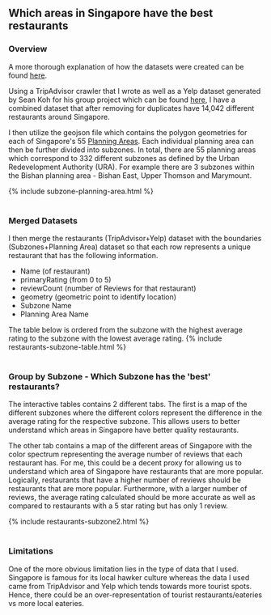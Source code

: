 ## Which areas in Singapore have the best restaurants

### Overview

A more thorough explanation of how the datasets were created can be found [here](https://github.com/domteo95/singapore-restaurants-area/).

Using a TripAdvisor crawler that I wrote as well as a Yelp dataset generated by Sean Koh for his group project which can be found [here](https://wonkishtofu.shinyapps.io/FoodScrapers/), I have a combined dataset that after removing for duplicates have 14,042 different restaurants around Singapore. 

I then utilize the geojson file which contains the polygon geometries for each of Singapore's 55 [Planning Areas](https://en.wikipedia.org/wiki/Planning_Areas_of_Singapore). Each individual planning area can then be further divided into subzones. In total, there are 55 planning areas which correspond to 332 different subzones as defined by the Urban Redevelopment Authority (URA). For example there are 3 subzones within the Bishan planning area - Bishan East, Upper Thomson and Marymount.

{% include subzone-planning-area.html %}
<br/><br/>
### Merged Datasets

I then merge the restaurants (TripAdvisor+Yelp) dataset with the boundaries (Subzones+Planning Area) dataset so that each row represents a unique restaurant that has the following information. 
- Name (of restaurant)
- primaryRating (from 0 to 5)
- reviewCount (number of Reviews for that restaurant)
- geometry (geometric point to identify location)
- Subzone Name
- Planning Area Name

The table below is ordered from the subzone with the highest average rating to the subzone with the lowest average rating. 
{% include restaurants-subzone-table.html %}
<br/><br/>

### Group by Subzone - Which Subzone has the 'best' restaurants?

The interactive tables contains 2 different tabs. The first is a map of the different subzones where the different colors represent the difference in the average rating for the respective subzone. This allows users to better understand which areas in Singapore have better quality restaurants. 

The other tab contains a map of the different areas of Singapore with the color spectrum representing the average number of reviews that each restaurant has. For me, this could be a decent proxy for allowing us to understand which area of Singapore have restaurants that are more popular. Logically, restaurants that have a higher number of reviews should be restaurants that are more popular. Furthermore, with a larger number of reviews, the average rating calculated should be more accurate as well as compared to restaurants with a 5 star rating but has only 1 review.

{% include restaurants-subzone2.html %}
<br/><br/>

### Limitations

One of the more obvious limitation lies in the type of data that I used. Singapore is famous for its local hawker culture whereas the data I used came from TripAdvisor and Yelp which tends towards more tourist spots. Hence, there could be an over-representation of tourist restaurants/eateries vs more local eateries. 



